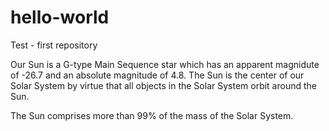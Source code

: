# hello-world
Test - first repository


Our Sun is a G-type Main Sequence star which has an apparent magnidute of -26.7 and an absolute magnitude of 4.8. The Sun is the center of our Solar System by virtue that all objects in the Solar System orbit around the Sun. 

The Sun comprises more than 99% of the mass of the Solar System.


